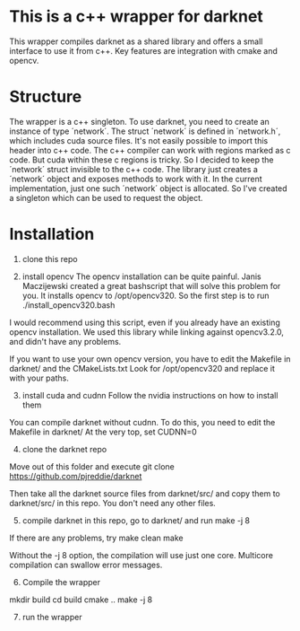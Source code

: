 # This is a c++ wrapper for darknet

This wrapper compiles darknet as a shared library and offers a small interface to use it from c++.
Key features are integration with cmake and opencv.

# Structure
The wrapper is a c++ singleton.
To use darknet, you need to create an instance of type ´network´.
The struct ´network´ is defined in ´network.h´, which includes cuda source files.
It's not easily possible to import this header into c++ code.
The c++ compiler can work with regions marked as c code. 
But cuda within these c regions is tricky.
So I decided to keep the ´network´ struct invisible to the c++ code.
The library just creates a ´network´ object and exposes methods to work with it.
In the current implementation, just one such ´network´ object is allocated.
So I've created a singleton which can be used to request the object.

# Installation

1. clone this repo

2. install opencv
The opencv installation can be quite painful.
Janis Maczijewski created a great bashscript that will solve this problem for you.
It installs opencv to /opt/opencv320.
So the first step is to run
./install_opencv320.bash

I would recommend using this script, even if you already have an existing opencv installation.
We used this library while linking against opencv3.2.0, and didn't have any problems.

If you want to use your own opencv version, you have to edit the Makefile in darknet/ and the CMakeLists.txt
Look for /opt/opencv320 and replace it with your paths.

3. install cuda and cudnn
Follow the nvidia instructions on how to install them

You can compile darknet without cudnn.
To do this, you need to edit the Makefile in darknet/
At the very top, set CUDNN=0

4. clone the darknet repo

Move out of this folder and execute
git clone https://github.com/pjreddie/darknet

Then take all the darknet source files from darknet/src/ and copy them to darknet/src/ in this repo.
You don't need any other files.

5. compile darknet
in this repo, go to darknet/
and run
make -j 8

If there are any problems, try
make clean
make

Without the -j 8 option, the compilation will use just one core.
Multicore compilation can swallow error messages.


6. Compile the wrapper

mkdir build
cd build
cmake ..
make -j 8

7. run the wrapper